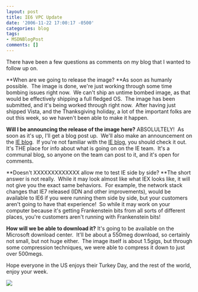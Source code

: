 ```yaml
---
layout: post
title: IE6 VPC Update
date: '2006-11-22 17:00:17 -0500'
categories: blog
tags:
- MSDNBlogPost
comments: []
---
```


There have been a few questions as comments on my blog that I wanted to follow up on.&nbsp; 

**When are we going to release the image?
**As soon as humanly possible.&nbsp; The image is done, we're just working through some time bombing issues right now.&nbsp; We can't ship an untime bombed image, as that would be effectively shipping a full fledged OS.&nbsp; The image has been submitted, and it's being worked through right now.&nbsp; After having just shipped Vista, and the Thanksgiving holiday, a lot of the important folks are out this week, so we haven't been able to make it happen.&nbsp; 

**Will I be announcing the release of the image here?**
ABSOLULTELY!&nbsp; As soon as it's up, I'll get a blog post up.&nbsp; We'll also make an announcement on the [IE blog](http://blogs.msdn.com/ie/).&nbsp; If you're not familiar with the [IE blog](http://blogs.msdn.com/ie/), you should check it out.&nbsp; It's THE place for info about what is going on on the IE team.&nbsp; It's a communal blog, so anyone on the team can post to it, and it's open for comments.&nbsp; 

**Doesn't XXXXXXXXXXXXX allow me to test IE side by side?
**The short answer is not really.&nbsp; While it may look almost like what IEX looks like, it will not give you the exact same behaviors.&nbsp; For example, the network stack changes that IE7 released (IDN and other improvements), would be available to IE6 if you were running them side by side, but your customers aren't going to have that experience!&nbsp; So while it may work on your computer because it's getting Frankenstein bits from all sorts of different places, you're customers aren't running with Frankenstein bits!

**How will we be able to download it?**
It's going to be available on the Microsoft download center.&nbsp; It'll be about a 550meg download, so certainly not small, but not huge either.&nbsp; The image itself is about 1.5gigs, but through some compression techniques, we were able to compress it down to just over 500megs.

Hope everyone in the US enjoys their Turkey Day, and the rest of the world, enjoy your week.&nbsp; 

![](http://blogs.msdn.com/aggbug.aspx?PostID=1123760)